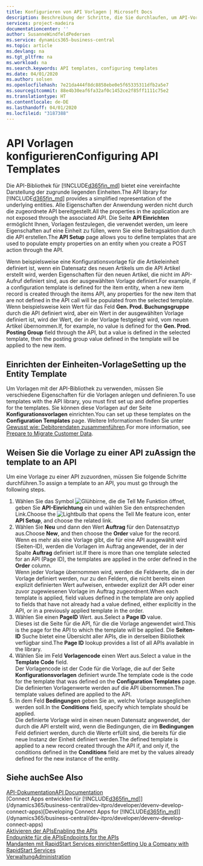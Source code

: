```yaml
---
title: Konfigurieren von API Vorlagen | Microsoft Docs
description: Beschreibung der Schritte, die Sie durchlaufen, um API-Vorlagen für Dynamics 365 Business Central zu konfigurieren.
services: project-madeira
documentationcenter: ''
author: SusanneWindfeldPedersen
ms.service: dynamics365-business-central
ms.topic: article
ms.devlang: na
ms.tgt_pltfrm: na
ms.workload: na
ms.search.keywords: API templates, configuring templates
ms.date: 04/01/2020
ms.author: solsen
ms.openlocfilehash: 7e21da444f8dc8858ebe0e5f65335311dfb2a5e7
ms.sourcegitcommit: 88e4b30eaf6fa32af0c1452ce2f85ff1111c75e2
ms.translationtype: HT
ms.contentlocale: de-DE
ms.lasthandoff: 04/01/2020
ms.locfileid: "3187388"
---
```

# <a name="configuring-api-templates"></a><span data-ttu-id="b8fd1-103">API Vorlagen konfigurieren</span><span class="sxs-lookup"><span data-stu-id="b8fd1-103">Configuring API Templates</span></span>
<span data-ttu-id="b8fd1-104">Die API-Bibliothek für [!INCLUDE[d365fin_md](includes/d365fin_md.md)] bietet eine vereinfachte Darstellung der zugrunde liegenden Einheiten.</span><span class="sxs-lookup"><span data-stu-id="b8fd1-104">The API library for [!INCLUDE[d365fin_md](includes/d365fin_md.md)] provides a simplified representation of the underlying entities.</span></span> <span data-ttu-id="b8fd1-105">Alle Eigenschaften der Anwendung werden nicht durch die zugeordnete API bereitgestellt.</span><span class="sxs-lookup"><span data-stu-id="b8fd1-105">All the properties in the application are not exposed through the associated API.</span></span> <span data-ttu-id="b8fd1-106">Die Seite **API Einrichten** ermöglicht Ihnen, Vorlagen festzulegen, die verwendet werden, um leere Eigenschaften auf eine Einheit zu füllen, wenn Sie eine Beitragsaktion durch die API erstellen.</span><span class="sxs-lookup"><span data-stu-id="b8fd1-106">The **API Setup** page allows you to define templates that are used to populate empty properties on an entity when you create a POST action through the API.</span></span> 

<span data-ttu-id="b8fd1-107">Wenn beispielsweise eine Konfigurationsvorlage für die Artikeleinheit definiert ist, wenn ein Datensatz des neuen Artikels um die API Artikel erstellt wird, werden Eigenschaften für den neuen Artikel, die nicht im API-Aufruf definiert sind, aus der ausgewählten Vorlage definiert.</span><span class="sxs-lookup"><span data-stu-id="b8fd1-107">For example, if a configuration template is defined for the item entity, when a new item record is created through the items API, any properties for the new item that are not defined in the API call will be populated from the selected template.</span></span> <span data-ttu-id="b8fd1-108">Wenn beispielsweise kein Wert für das Feld **Gen. Prod. Buchungsgruppe** durch die API definiert wird, aber ein Wert in der ausgewählten Vorlage definiert ist, wird der Wert, der in der Vorlage festgelegt wird, vom neuen Artikel übernommen.</span><span class="sxs-lookup"><span data-stu-id="b8fd1-108">If, for example, no value is defined for the **Gen. Prod. Posting Group** field through the API, but a value is defined in the selected template, then the posting group value defined in the template will be applied to the new item.</span></span> 

## <a name="setting-up-the-entity-template"></a><span data-ttu-id="b8fd1-109">Einrichten der Einheiten-Vorlage</span><span class="sxs-lookup"><span data-stu-id="b8fd1-109">Setting up the Entity Template</span></span>
<span data-ttu-id="b8fd1-110">Um Vorlagen mit der API-Bibliothek zu verwenden, müssen Sie verschiedene Eigenschaften für die Vorlagen anlegen und definieren.</span><span class="sxs-lookup"><span data-stu-id="b8fd1-110">To use templates with the API library, you must first set up and define properties for the templates.</span></span> <span data-ttu-id="b8fd1-111">Sie können diese Vorlagen auf der Seite **Konfigurationsvorlagen** einrichten.</span><span class="sxs-lookup"><span data-stu-id="b8fd1-111">You can set up these templates on the **Configuration Templates** page.</span></span> <span data-ttu-id="b8fd1-112">Weitere Informationen finden Sie unter [Gewusst wie: Debitorendaten zusammenführen](admin-use-templates-to-prepare-customer-data-for-migration.md).</span><span class="sxs-lookup"><span data-stu-id="b8fd1-112">For more information, see [Prepare to Migrate Customer Data](admin-use-templates-to-prepare-customer-data-for-migration.md).</span></span> 

## <a name="assign-the-template-to-an-api"></a><span data-ttu-id="b8fd1-113">Weisen Sie die Vorlage zu einer API zu</span><span class="sxs-lookup"><span data-stu-id="b8fd1-113">Assign the template to an API</span></span>

<span data-ttu-id="b8fd1-114">Um eine Vorlage zu einer API zuzuordnen, müssen Sie folgende Schritte durchführen.</span><span class="sxs-lookup"><span data-stu-id="b8fd1-114">To assign a template to an API, you must go through the following steps.</span></span>

1. <span data-ttu-id="b8fd1-115">Wählen Sie das Symbol ![Glühbirne, die die Tell Me Funktion öffnet](media/ui-search/search_small.png "Sagen Sie mir, was Sie tun wollen"), geben Sie **API-Einrichtung** ein und wählen Sie den entsprechenden Link.</span><span class="sxs-lookup"><span data-stu-id="b8fd1-115">Choose the ![Lightbulb that opens the Tell Me feature](media/ui-search/search_small.png "Tell me what you want to do") icon, enter **API Setup**, and choose the related link.</span></span>
2. <span data-ttu-id="b8fd1-116">Wählen Sie **Neu** und dann den Wert **Auftrag** für den Datensatztyp aus.</span><span class="sxs-lookup"><span data-stu-id="b8fd1-116">Choose **New**, and then choose the **Order** value for the record.</span></span>  
<span data-ttu-id="b8fd1-117">Wenn es mehr als eine Vorlage gibt, die für eine API ausgewählt wird (Seiten-ID), werden die Vorlagen im Auftrag angewendet, der in der Spalte **Auftrag** definiert ist.</span><span class="sxs-lookup"><span data-stu-id="b8fd1-117">If there is more than one template selected for an API (Page ID), the templates are applied in the order defined in the **Order** column.</span></span>   
<span data-ttu-id="b8fd1-118">Wenn jeder Vorlage übernommen wird, werden die Feldwerte, die in der Vorlage definiert werden, nur zu den Feldern, die nicht bereits einen explizit definierten Wert aufweisen, entweder explizit der API oder einer zuvor zugewiesenen Vorlage im Auftrag zugeordnent.</span><span class="sxs-lookup"><span data-stu-id="b8fd1-118">When each template is applied, field values defined in the template are only applied to fields that have not already had a value defined, either explicitly in the API, or in a previously applied template in the order.</span></span> 
3. <span data-ttu-id="b8fd1-119">Wählen Sie einen **PageID** Wert. aus.</span><span class="sxs-lookup"><span data-stu-id="b8fd1-119">Select a **Page ID** value.</span></span>  
<span data-ttu-id="b8fd1-120">Dieses ist die Seite für die API, für die die Vorlage angewendet wird.</span><span class="sxs-lookup"><span data-stu-id="b8fd1-120">This is the page for the API to which the template will be applied.</span></span> <span data-ttu-id="b8fd1-121">Die **Seiten-ID** Suche bietet eine Übersicht aller APIs, die in derselben Bibliothek verfügbar sind.</span><span class="sxs-lookup"><span data-stu-id="b8fd1-121">The **Page ID** lookup provides a list of all APIs available in the library.</span></span>
4. <span data-ttu-id="b8fd1-122">Wählen Sie im Feld **Vorlagencode** einen Wert aus.</span><span class="sxs-lookup"><span data-stu-id="b8fd1-122">Select a value in the **Template Code** field.</span></span>  
<span data-ttu-id="b8fd1-123">Der Vorlagencode ist der Code für die Vorlage, die auf der Seite **Konfigurationsvorlagen** definiert wurde.</span><span class="sxs-lookup"><span data-stu-id="b8fd1-123">The template code is the code for the template that was defined on the **Configuration Templates** page.</span></span> <span data-ttu-id="b8fd1-124">Die definierten Vorlagenwerte werden auf die API übernommen.</span><span class="sxs-lookup"><span data-stu-id="b8fd1-124">The template values defined are applied to the API.</span></span> 
5. <span data-ttu-id="b8fd1-125">In dem Feld **Bedingungen** geben Sie an, welche Vorlage ausgeglichen werden soll.</span><span class="sxs-lookup"><span data-stu-id="b8fd1-125">In the **Conditions** field, specify which template should be applied.</span></span>  
<span data-ttu-id="b8fd1-126">Die definierte Vorlage wird in einen neuen Datensatz angewendet, der durch die API erstellt wird, wenn die Bedingungen, die im **Bedingungen** Feld definiert werden, durch die Werte erfüllt sind, die bereits für die neue Instanz der Einheit definiert werden.</span><span class="sxs-lookup"><span data-stu-id="b8fd1-126">The defined template is applied to a new record created through the API if, and only if, the conditions defined in the **Conditions** field are met by the values already defined for the new instance of the entity.</span></span>

## <a name="see-also"></a><span data-ttu-id="b8fd1-127">Siehe auch</span><span class="sxs-lookup"><span data-stu-id="b8fd1-127">See Also</span></span>
[<span data-ttu-id="b8fd1-128">API-Dokumentation</span><span class="sxs-lookup"><span data-stu-id="b8fd1-128">API Documentation</span></span>](/dynamics-nav/fin-graph)  
<span data-ttu-id="b8fd1-129">[Connect Apps entwicklen für [!INCLUDE[d365fin_md](includes/d365fin_md.md)]](/dynamics365/business-central/dev-itpro/developer/devenv-develop-connect-apps)</span><span class="sxs-lookup"><span data-stu-id="b8fd1-129">[Developing Connect Apps for [!INCLUDE[d365fin_md](includes/d365fin_md.md)]](/dynamics365/business-central/dev-itpro/developer/devenv-develop-connect-apps)</span></span>  
[<span data-ttu-id="b8fd1-130">Aktivieren der APIs</span><span class="sxs-lookup"><span data-stu-id="b8fd1-130">Enabling the APIs</span></span>](/dynamics-nav/enabling-apis-for-dynamics-nav)  
[<span data-ttu-id="b8fd1-131">Endpunkte für die APIs</span><span class="sxs-lookup"><span data-stu-id="b8fd1-131">Endpoints for the APIs</span></span>](/dynamics-nav/endpoints-apis-for-dynamics)  
[<span data-ttu-id="b8fd1-132">Mandanten mit RapidStart Services einrichten</span><span class="sxs-lookup"><span data-stu-id="b8fd1-132">Setting Up a Company with RapidStart Services</span></span>](admin-set-up-a-company-with-rapidstart.md)  
[<span data-ttu-id="b8fd1-133">Verwaltung</span><span class="sxs-lookup"><span data-stu-id="b8fd1-133">Administration</span></span>](admin-setup-and-administration.md)